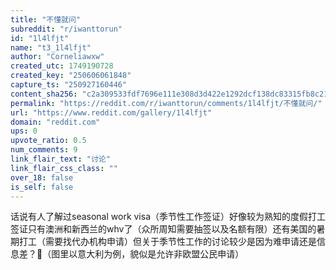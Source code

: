 ```yaml
---
title: "不懂就问"
subreddit: "r/iwanttorun"
id: "1l4lfjt"
name: "t3_1l4lfjt"
author: "Corneliawxw"
created_utc: 1749190728
created_key: "250606061848"
capture_ts: "250927160446"
content_sha256: "c2a309533fdf7696e111e308d3d422e1292dcf138dc83315fb8c21b3d51babc3"
permalink: "https://reddit.com/r/iwanttorun/comments/1l4lfjt/不懂就问/"
url: "https://www.reddit.com/gallery/1l4lfjt"
domain: "reddit.com"
ups: 0
upvote_ratio: 0.5
num_comments: 9
link_flair_text: "讨论"
link_flair_css_class: ""
over_18: false
is_self: false
---
```


话说有人了解过seasonal work
visa（季节性工作签证）好像较为熟知的度假打工签证只有澳洲和新西兰的whv了（众所周知需要抽签以及名额有限）还有美国的暑期打工（需要找代办机构申请）但关于季节性工作的讨论较少是因为难申请还是信息差？🤔️（图里以意大利为例，貌似是允许非欧盟公民申请）
